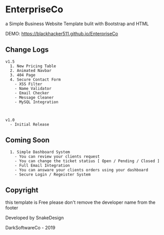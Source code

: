 # EnterpriseCo
a Simple Business Website Template bulit with Bootstrap and HTML

DEMO: https://blackhacker511.github.io/EnterpriseCo

## Change Logs

```
v1.5
  1. New Pricing Table
  2. Animated Navbar
  3. 404 Page
  4. Secure Contact Form
    - XSS Filter
    - Name Validator
    - Email Checker
    - Message Cleaner
    - MySQL Integration
    
    
  
v1.0
  - Initial Release
```

## Coming Soon
```
  1. Simple Dashboard System
    - You can review your clients request
    - You can change the ticket statius [ Open / Pending / Closed ]
    - Full Email Integration
    - You can answare your clients orders using your dashboard
    - Secure Login / Regeister System
```

## Copyright

this template is Free please don't remove the developer name from the footer

Developed by SnakeDesign

DarkSoftwareCo - 2019
